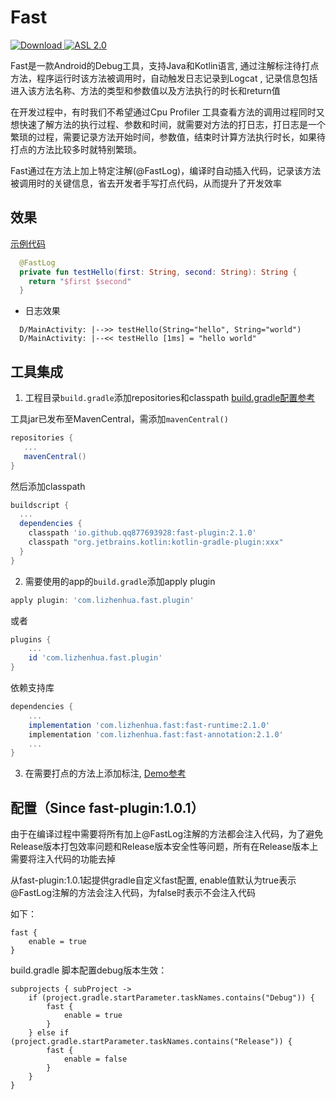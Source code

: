 # Fast

[ ![Download](https://img.shields.io/badge/download-2.1.0-green) ](https://repo1.maven.org/maven2/io/github/qq877693928)
[![ASL 2.0](https://img.shields.io/hexpm/l/plug.svg)](https://github.com/qq877693928/Fast/blob/main/LICENSE)

Fast是一款Android的Debug工具，支持Java和Kotlin语言, 通过注解标注待打点方法，程序运行时该方法被调用时，自动触发日志记录到Logcat
, 记录信息包括进入该方法名称、方法的类型和参数值以及方法执行的时长和return值

在开发过程中，有时我们不希望通过Cpu Profiler
工具查看方法的调用过程同时又想快速了解方法的执行过程、参数和时间，就需要对方法的打日志，打日志是一个繁琐的过程，需要记录方法开始时间，参数值，结束时计算方法执行时长，如果待打点的方法比较多时就特别繁琐。

Fast通过在方法上加上特定注解(@FastLog)，编译时自动插入代码，记录该方法被调用时的关键信息，省去开发者手写打点代码，从而提升了开发效率

## 效果
[示例代码](https://github.com/qq877693928/Fast/blob/main/demo/src/main/java/com/lizhenhua/fast/demo/MainActivity.kt)

```kotlin
  @FastLog
  private fun testHello(first: String, second: String): String {
    return "$first $second"
  }
```
* 日志效果
```shell script
  D/MainActivity: |-->> testHello(String="hello", String="world")
  D/MainActivity: |--<< testHello [1ms] = "hello world"
```

## 工具集成
1. 工程目录`build.gradle`添加repositories和classpath [build.gradle配置参考](https://github.com/qq877693928/Fast/blob/main/build.gradle)

工具jar已发布至MavenCentral，需添加`mavenCentral()`
```groovy
repositories {
   ...
   mavenCentral()
}
```

然后添加classpath
```groovy
buildscript {
  ...
  dependencies {
    classpath 'io.github.qq877693928:fast-plugin:2.1.0'
    classpath "org.jetbrains.kotlin:kotlin-gradle-plugin:xxx"
  }
}
```

2. 需要使用的app的`build.gradle`添加apply plugin
```groovy
apply plugin: 'com.lizhenhua.fast.plugin'
```
或者
```groovy
plugins {
    ...
    id 'com.lizhenhua.fast.plugin'
}
```

依赖支持库
```groovy
dependencies {
    ...
    implementation 'com.lizhenhua.fast:fast-runtime:2.1.0'
    implementation 'com.lizhenhua.fast:fast-annotation:2.1.0'
    ...
}
```

3. 在需要打点的方法上添加标注, [Demo参考](https://github.com/qq877693928/Fast/blob/main/demo)

## 配置（Since fast-plugin:1.0.1）

由于在编译过程中需要将所有加上@FastLog注解的方法都会注入代码，为了避免Release版本打包效率问题和Release版本安全性等问题，所有在Release版本上需要将注入代码的功能去掉

从fast-plugin:1.0.1起提供gradle自定义fast配置, enable值默认为true表示@FastLog注解的方法会注入代码，为false时表示不会注入代码
 
如下：
```shell script
fast {
    enable = true
}
```

build.gradle
脚本配置debug版本生效：
```shell script
subprojects { subProject ->
    if (project.gradle.startParameter.taskNames.contains("Debug")) {
        fast {
            enable = true
        }
    } else if (project.gradle.startParameter.taskNames.contains("Release")) {
        fast {
            enable = false
        }
    }
}
```

